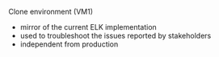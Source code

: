 Clone environment (VM1)

 - mirror of the current ELK implementation
 - used to troubleshoot the issues reported by stakeholders
 - independent from production